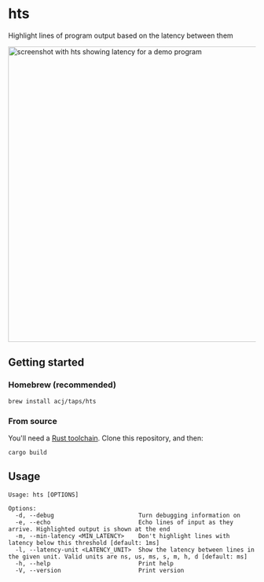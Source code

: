 # hts

Highlight lines of program output based on the latency between them

<img width="601" alt="screenshot with hts showing latency for a demo program" src="https://github.com/acj/hts/assets/27923/472e7563-94a3-4d09-bedd-abdc2447fa46">

## Getting started

### Homebrew (recommended)

```
brew install acj/taps/hts
```

### From source

You'll need a [Rust toolchain](https://rustup.rs). Clone this repository, and then:

```
cargo build
```

## Usage

```
Usage: hts [OPTIONS]

Options:
  -d, --debug                        Turn debugging information on
  -e, --echo                         Echo lines of input as they arrive. Highlighted output is shown at the end
  -m, --min-latency <MIN_LATENCY>    Don't highlight lines with latency below this threshold [default: 1ms]
  -l, --latency-unit <LATENCY_UNIT>  Show the latency between lines in the given unit. Valid units are ns, us, ms, s, m, h, d [default: ms]
  -h, --help                         Print help
  -V, --version                      Print version
```
